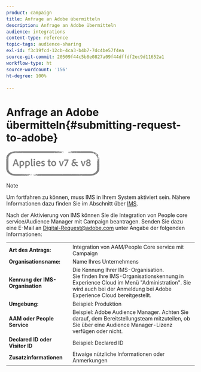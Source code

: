 ```yaml
---
product: campaign
title: Anfrage an Adobe übermitteln
description: Anfrage an Adobe übermitteln
audience: integrations
content-type: reference
topic-tags: audience-sharing
exl-id: f3c19fcd-12cb-4ca3-b4b7-7dc4be57f4ea
source-git-commit: 20509f44c5b8e0827a09f44dffdf2ec9d11652a1
workflow-type: ht
source-wordcount: '156'
ht-degree: 100%

---
```


# Anfrage an Adobe übermitteln{#submitting-request-to-adobe}

![](../../assets/common.svg)

>[!NOTE]
>
>Um fortfahren zu können, muss IMS in Ihrem System aktiviert sein. Nähere Informationen dazu finden Sie im Abschnitt über [IMS](../../integrations/using/about-adobe-id.md).

Nach der Aktivierung von IMS können Sie die Integration von People core service/Audience Manager mit Campaign beantragen. Senden Sie dazu eine E-Mail an [Digital-Request@adobe.com](mailto:Digital-Request@adobe.com) unter Angabe der folgenden Informationen:

<table> 
 <tbody> 
  <tr> 
   <td> <strong>Art des Antrags:</strong><br /> </td> 
   <td> Integration von AAM/People Core service mit Campaign </td> 
  </tr> 
  <tr> 
   <td> <strong>Organisationsname:</strong><br /> </td> 
   <td> Name Ihres Unternehmens </td> 
  </tr> 
  <tr> 
   <td> <strong>Kennung der IMS-Organisation</strong><br /> </td> 
   <td> Die Kennung Ihrer IMS-Organisation. <br> Sie finden Ihre IMS-Organisationskennung in Experience Cloud im Menü "Administration". Sie wird auch bei der Anmeldung bei Adobe Experience Cloud bereitgestellt. </td> 
  </tr> 
  <tr> 
   <td> <strong>Umgebung:</strong><br /> </td> 
   <td> Beispiel: Produktion </td> 
  </tr> 
  <tr> 
   <td> <strong>AAM oder People Service</strong><br /> </td> 
   <td> Beispiel: Adobe Audience Manager. Achten Sie darauf, dem Bereitstellungsteam mitzuteilen, ob Sie über eine Audience Manager-Lizenz verfügen oder nicht.</td> 
  </tr> 
  <tr> 
   <td> <strong>Declared ID oder Visitor ID</strong><br /> </td> 
   <td> Beispiel: Declared ID </td> 
  </tr> 
  <tr> 
   <td> <strong>Zusatzinformationen</strong><br /> </td> 
   <td> Etwaige nützliche Informationen oder Anmerkungen </td> 
  </tr> 
 </tbody> 
</table>

